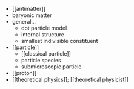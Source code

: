 - [[antimatter]]
- baryonic matter
- general...
    - dot particle model
    - internal structure
    - smallest indivisible constituent
- [[particle]]
    - [[classical particle]]
    - particle species
    - submicroscopic particle
- [[proton]]
- [[theoretical physics]]; [[theoretical physicist]]
